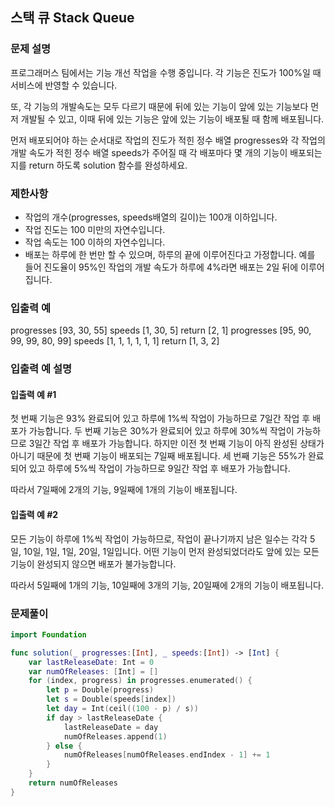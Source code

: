 ## 스택 큐 Stack Queue

### 문제 설명

프로그래머스 팀에서는 기능 개선 작업을 수행 중입니다. 
각 기능은 진도가 100%일 때 서비스에 반영할 수 있습니다.

또, 각 기능의 개발속도는 모두 다르기 때문에 뒤에 있는 기능이 앞에 있는 기능보다 먼저 개발될 수 있고,
이때 뒤에 있는 기능은 앞에 있는 기능이 배포될 때 함께 배포됩니다.

먼저 배포되어야 하는 순서대로 작업의 진도가 적힌 정수 배열 progresses와 각 작업의 개발 속도가 적힌 정수 배열 speeds가 주어질 때 
각 배포마다 몇 개의 기능이 배포되는지를 return 하도록 solution 함수를 완성하세요.

### 제한사항

- 작업의 개수(progresses, speeds배열의 길이)는 100개 이하입니다.
- 작업 진도는 100 미만의 자연수입니다.
- 작업 속도는 100 이하의 자연수입니다.
- 배포는 하루에 한 번만 할 수 있으며, 하루의 끝에 이루어진다고 가정합니다. 예를 들어 진도율이 95%인 작업의 개발 속도가 하루에 4%라면 배포는 2일 뒤에 이루어집니다.

### 입출력 예

progresses [93, 30, 55]	speeds [1, 30, 5]	return [2, 1]
progresses [95, 90, 99, 99, 80, 99]	speeds [1, 1, 1, 1, 1, 1]	return [1, 3, 2]

### 입출력 예 설명

#### 입출력 예 #1
첫 번째 기능은 93% 완료되어 있고 하루에 1%씩 작업이 가능하므로 7일간 작업 후 배포가 가능합니다.
두 번째 기능은 30%가 완료되어 있고 하루에 30%씩 작업이 가능하므로 3일간 작업 후 배포가 가능합니다. 
하지만 이전 첫 번째 기능이 아직 완성된 상태가 아니기 때문에 첫 번째 기능이 배포되는 7일째 배포됩니다.
세 번째 기능은 55%가 완료되어 있고 하루에 5%씩 작업이 가능하므로 9일간 작업 후 배포가 가능합니다.

따라서 7일째에 2개의 기능, 9일째에 1개의 기능이 배포됩니다.

#### 입출력 예 #2
모든 기능이 하루에 1%씩 작업이 가능하므로, 
작업이 끝나기까지 남은 일수는 각각 5일, 10일, 1일, 1일, 20일, 1일입니다. 
어떤 기능이 먼저 완성되었더라도 앞에 있는 모든 기능이 완성되지 않으면 배포가 불가능합니다.

따라서 5일째에 1개의 기능, 10일째에 3개의 기능, 20일째에 2개의 기능이 배포됩니다.

### 문제풀이
~~~swift
import Foundation

func solution(_ progresses:[Int], _ speeds:[Int]) -> [Int] {
    var lastReleaseDate: Int = 0
    var numOfReleases: [Int] = []
    for (index, progress) in progresses.enumerated() {
        let p = Double(progress)
        let s = Double(speeds[index])
        let day = Int(ceil((100 - p) / s))
        if day > lastReleaseDate {
            lastReleaseDate = day
            numOfReleases.append(1)
        } else {
            numOfReleases[numOfReleases.endIndex - 1] += 1
        }
    }
    return numOfReleases
}
~~~
